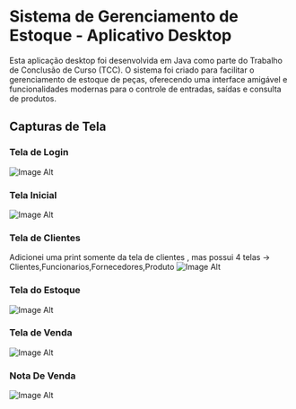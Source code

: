 # Sistema de Gerenciamento de Estoque - Aplicativo Desktop

Esta aplicação desktop foi desenvolvida em Java como parte do Trabalho de Conclusão de Curso (TCC). O sistema foi criado para facilitar o gerenciamento de estoque de peças, oferecendo uma interface amigável e funcionalidades modernas para o controle de entradas, saídas e consulta de produtos.

## Capturas de Tela
### Tela de Login
 ![Image Alt]([image_url](https://github.com/RafaelGelain/gerenciamentoEstoque/blob/ccb7649be80f082251773d8ac22e8bf3353cbef9/telalogin.png))

### Tela Inicial
![Image Alt]([image_url](https://github.com/RafaelGelain/gerenciamentoEstoque/blob/ccb7649be80f082251773d8ac22e8bf3353cbef9/telamain.png))

### Tela de Clientes
Adicionei uma print somente da tela de clientes , mas possui 4 telas -> Clientes,Funcionarios,Fornecedores,Produto
![Image Alt]([image_url](https://github.com/RafaelGelain/gerenciamentoEstoque/blob/ccb7649be80f082251773d8ac22e8bf3353cbef9/telacliente.png))

### Tela do Estoque
![Image Alt]([image_url](https://github.com/RafaelGelain/gerenciamentoEstoque/blob/ccb7649be80f082251773d8ac22e8bf3353cbef9/telaestoque.png))

### Tela de Venda
![Image Alt]([image_url](https://github.com/RafaelGelain/gerenciamentoEstoque/blob/ccb7649be80f082251773d8ac22e8bf3353cbef9/formvenda.png))

### Nota De Venda
![Image Alt]([image_url](https://github.com/RafaelGelain/gerenciamentoEstoque/blob/ccb7649be80f082251773d8ac22e8bf3353cbef9/notavenda.png))
